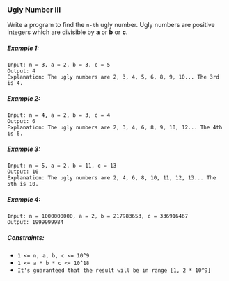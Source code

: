 ### Ugly Number III

Write a program to find the `n-th` ugly number.
Ugly numbers are positive integers which are divisible by **a** or **b** or **c**.


##### Example 1:

```
Input: n = 3, a = 2, b = 3, c = 5
Output: 4
Explanation: The ugly numbers are 2, 3, 4, 5, 6, 8, 9, 10... The 3rd is 4.
```
##### Example 2:
```
Input: n = 4, a = 2, b = 3, c = 4
Output: 6
Explanation: The ugly numbers are 2, 3, 4, 6, 8, 9, 10, 12... The 4th is 6.
```
##### Example 3:
```
Input: n = 5, a = 2, b = 11, c = 13
Output: 10
Explanation: The ugly numbers are 2, 4, 6, 8, 10, 11, 12, 13... The 5th is 10.
```
##### Example 4:
```
Input: n = 1000000000, a = 2, b = 217983653, c = 336916467
Output: 1999999984
```
##### Constraints:

* `1 <= n, a, b, c <= 10^9`
* `1 <= a * b * c <= 10^18`
* `It's guaranteed that the result will be in range [1, 2 * 10^9]`